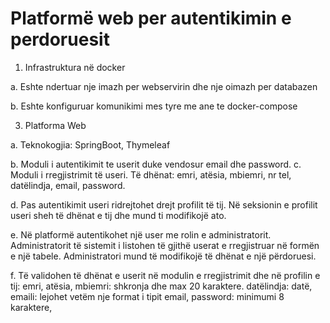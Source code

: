 # Platformë web per autentikimin e perdoruesit

1. Infrastruktura në docker

a. Eshte ndertuar nje imazh per webservirin dhe nje oimazh per databazen

b. Eshte konfiguruar komunikimi mes tyre me ane te docker-compose

3. Platforma Web
   
a. Teknokogjia: SpringBoot, Thymeleaf

b. Moduli i autentikimit te userit duke vendosur email dhe password.
c. Moduli i rregjistrimit të useri. Të dhënat: emri, atësia, mbiemri, nr tel, datëlindja, email, password.

d. Pas autentikimit useri ridrejtohet drejt profilit të tij. 
	Në seksionin e profilit useri sheh të dhënat e tij dhe mund ti modifikojë ato.
 
e. Në platformë autentikohet një user me rolin e administratorit. 
	Administratorit të sistemit i listohen të gjithë userat e rregjistruar në formën e një tabele. Administratori mund të modifikojë të dhënat e një përdoruesi.

f. Të validohen të dhënat e userit në modulin e rregjistrimit dhe në profilin e tij: emri, atësia, mbiemri: shkronja dhe max 20 karaktere.  datëlindja: datë, emaili: lejohet vetëm nje format i tipit email, password: minimumi 8 karaktere,

